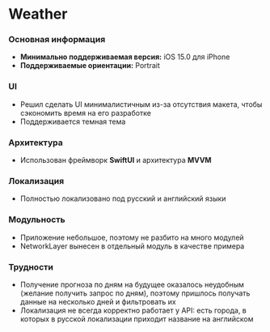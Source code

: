 #  Weather

### Основная информация
- **Минимально поддерживаемая версия:** iOS 15.0 для iPhone
- **Поддерживаемые ориентации:** Portrait

### UI
* Решил сделать UI минималистичным из-за отсутствия макета, чтобы сэкономить время на его разработке
* Поддерживается темная тема

### Архитектура
* Использован фреймворк **SwiftUI** и архитектура **MVVM**

### Локализация
* Полностью локализовано под русский и английский языки

### Модульность
* Приложение небольшое, поэтому не разбито на много модулей
* NetworkLayer вынесен в отдельный модуль в качестве примера

### Трудности
* Получение прогноза по дням на будущее оказалось неудобным (желание получить запрос по дням), поэтому пришлось получать данные на несколько дней и фильтровать их
* Локализация не всегда корректно работает у API: есть города, в которых в русской локализации приходит название на английском

